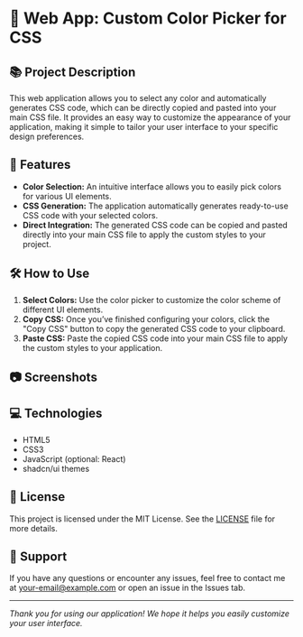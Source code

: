 # 🎨 Web App: Custom Color Picker for CSS

## 📚 Project Description

This web application allows you to select any color and automatically generates CSS code, which can be directly copied and pasted into your main CSS file. It provides an easy way to customize the appearance of your application, making it simple to tailor your user interface to your specific design preferences.

## 🚀 Features

- **Color Selection:** An intuitive interface allows you to easily pick colors for various UI elements.
- **CSS Generation:** The application automatically generates ready-to-use CSS code with your selected colors.
- **Direct Integration:** The generated CSS code can be copied and pasted directly into your main CSS file to apply the custom styles to your project.

## 🛠 How to Use

1. **Select Colors:** Use the color picker to customize the color scheme of different UI elements.
2. **Copy CSS:** Once you’ve finished configuring your colors, click the "Copy CSS" button to copy the generated CSS code to your clipboard.
3. **Paste CSS:** Paste the copied CSS code into your main CSS file to apply the custom styles to your application.

## 📷 Screenshots



## 💻 Technologies

- HTML5
- CSS3
- JavaScript (optional: React)
- shadcn/ui themes

## 📝 License

This project is licensed under the MIT License. See the [LICENSE](./LICENSE) file for more details.

## 🙌 Support

If you have any questions or encounter any issues, feel free to contact me at [your-email@example.com](mailto:your-email@example.com) or open an issue in the Issues tab.

---

*Thank you for using our application! We hope it helps you easily customize your user interface.*

